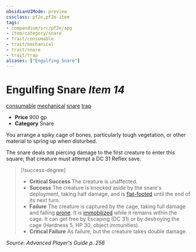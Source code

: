 ```yaml
---
obsidianUIMode: preview
cssclass: pf2e,pf2e-item
tags:
- compendium/src/pf2e/apg
- item/category/snare
- trait/consumable
- trait/mechanical
- trait/snare
- trait/trap
aliases: ["Engulfing Snare"]
---
```

# Engulfing Snare *Item 14*  
[consumable](/rules/traits/consumable.md)  [mechanical](/rules/traits/mechanical.md)  [snare](/rules/traits/snare.md)  [trap](/rules/traits/trap.md)  

- **Price** 900 gp
- **Category** Snare

You arrange a spiky cage of bones, particularly tough vegetation, or other material to spring up when disturbed.

The snare deals `9d8` piercing damage to the first creature to enter this square; that creature must attempt a DC 31 Reflex save.

> [!success-degree] 
> - **Critical Success** The creature is unaffected.
> - **Success** The creature is knocked aside by the snare's deployment, taking half damage, and is [flat-footed](/rules/conditions.md#Flat-footed) until the end of its next turn.
> - **Failure** The creature is captured by the cage, taking full damage and falling [prone](/rules/conditions.md#Prone). It is [immobilized](/rules/conditions.md#Immobilized) while it remains within the cage. It can get free by Escaping (DC 31) or by destroying the cage (Hardness 5, HP 30, object immunities).
> - **Critical Failure** As failure, but the creature takes double damage.

*Source: Advanced Player's Guide p. 256*